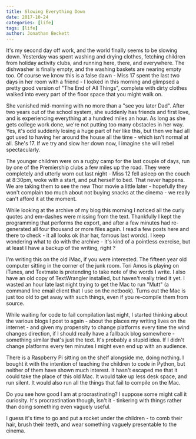```yaml
---
title: Slowing Everything Down
date: 2017-10-24
categories: [life]
tags: [life]
author: Jonathan Beckett
---
```


It's my second day off work, and the world finally seems to be slowing down. Yesterday was spent washing and drying clothes, fetching children from holiday activity clubs, and running here, there, and everywhere. The dishwasher is finally empty, and the washing baskets are nearing empty too. Of course we know this is a false dawn - Miss 17 spent the last two days in her room with a friend - I looked in this morning and glimpsed a pretty good version of "The End of All Things", complete with dirty clothes walked into every part of the floor space that you might walk on.

She vanished mid-morning with no more than a "see you later Dad". After two years out of the school system, she suddenly has friends and first love, and is experiencing everything at a hundred miles an hour. As long as she gets college work done, we're not putting too many obstacles in her way. Yes, it's odd suddenly losing a huge part of her like this, but then we had all got used to having her around the house all the time - which isn't normal at all. She's 17. If we try and slow her down now, I imagine she will rebel spectacularly.

The younger children were on a rugby camp for the last couple of days, run by one of the Premiership clubs a few miles up the road. They were completely and utterly worn out last night - Miss 12 fell asleep on the couch at 8:30pm, woke with a start, and put herself to bed. That never happens. We are taking them to see the new Thor movie a little later - hopefully they won't complain too much about not buying snacks at the cinema - we really can't afford it at the moment.

While looking at the archive of my blog this morning I noticed all the curly quotes and em-dashes were missing from the text. Thankfully I kept the programming that performs the export, and after a few minutes had re-generated all four thousand or more files again. I read a few posts here and there to check - it all looks ok (har har, famous last words). I keep wondering what to do with the archive - it's kind of a pointless exercise, but at least I have a backup of the writing, right ?

I'm writing this on the old iMac, if you were interested. The fifteen year old computer sitting in the corner of the junk room. Tori Amos is playing on iTunes, and Textmate is pretending to take note of the words I write. I also have an old copy of TextWrangler installed, but haven't really tried it yet. I wasted an hour late last night trying to get the Mac to run "Mutt" (a command line email client that I use on the netbook). Turns out the Mac is just too old to get away with such things, even if you re-compile them from source.

While waiting for code to fail compilation last night, I started thinking about the various blogs I post to again - about the places my writing lives on the internet - and given my propensity to change platforms every time the wind changes direction, if I should really have a fallback blog somewhere - something similar that's just the text. It's probably a stupid idea. If I didn't change platforms every ten minutes I might even end up with an audience.

There is a Raspberry Pi sitting on the shelf alongside me, doing nothing. I bought it with the intention of teaching the children to code in Python, but neither of them have shown much interest. It hasn't escaped me that it could take the place of this old Mac. It would take up less desk space, and run silent. It would also run all the things that fail to compile on the Mac.

Do you see how good I am at procrastinating? I suppose some might call it curiosity. It's procrastination though, isn't it - tinkering with things rather than doing something even vaguely useful.

I guess it's time to go and put a rocket under the children - to comb their hair, brush their teeth, and wear something vaguely presentable to the cinema.